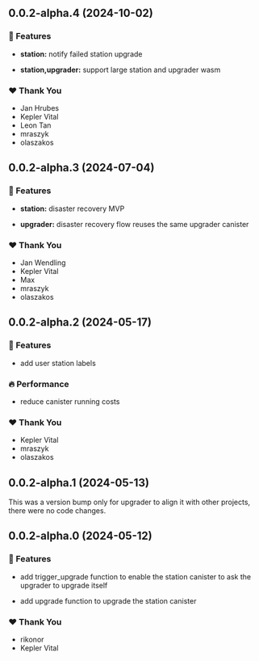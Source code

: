 ## 0.0.2-alpha.4 (2024-10-02)


### 🚀 Features

- **station:** notify failed station upgrade

- **station,upgrader:** support large station and upgrader wasm


### ❤️  Thank You

- Jan Hrubes
- Kepler Vital
- Leon Tan
- mraszyk
- olaszakos

## 0.0.2-alpha.3 (2024-07-04)


### 🚀 Features

- **station:** disaster recovery MVP

- **upgrader:** disaster recovery flow reuses the same upgrader canister


### ❤️  Thank You

- Jan Wendling
- Kepler Vital
- Max
- mraszyk
- olaszakos

## 0.0.2-alpha.2 (2024-05-17)


### 🚀 Features

- add user station labels


### 🔥 Performance

- reduce canister running costs


### ❤️  Thank You

- Kepler Vital
- mraszyk
- olaszakos

## 0.0.2-alpha.1 (2024-05-13)

This was a version bump only for upgrader to align it with other projects, there were no code changes.

## 0.0.2-alpha.0 (2024-05-12)

### 🚀 Features

- add trigger_upgrade function to enable the station canister to ask the upgrader to upgrade itself

- add upgrade function to upgrade the station canister

### ❤️ Thank You

- rikonor
- Kepler Vital
